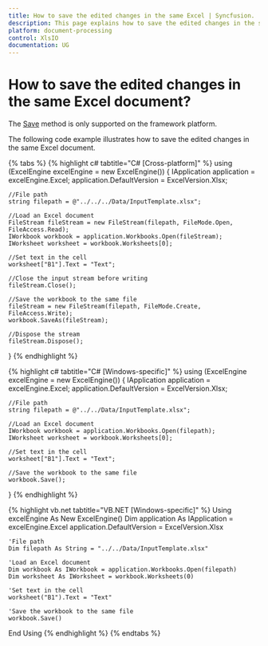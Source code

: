 ```yaml
---
title: How to save the edited changes in the same Excel | Syncfusion.
description: This page explains how to save the edited changes in the same Excel document using Syncfusion .NET Excel library (XlsIO).
platform: document-processing
control: XlsIO
documentation: UG
---
```


# How to save the edited changes in the same Excel document?

The [Save](https://help.syncfusion.com/cr/file-formats/Syncfusion.XlsIO.IWorkbook.html#Syncfusion_XlsIO_IWorkbook_Save) method is only supported on the framework platform. 

The following code example illustrates how to save the edited changes in the same Excel document.

{% tabs %}
{% highlight c# tabtitle="C# [Cross-platform]" %}
using (ExcelEngine excelEngine = new ExcelEngine())
{
    IApplication application = excelEngine.Excel;
    application.DefaultVersion = ExcelVersion.Xlsx;

    //File path
    string filepath = @"../../../Data/InputTemplate.xlsx";

    //Load an Excel document
    FileStream fileStream = new FileStream(filepath, FileMode.Open, FileAccess.Read);
    IWorkbook workbook = application.Workbooks.Open(fileStream);
    IWorksheet worksheet = workbook.Worksheets[0];

    //Set text in the cell
    worksheet["B1"].Text = "Text";

    //Close the input stream before writing
    fileStream.Close();

    //Save the workbook to the same file
    fileStream = new FileStream(filepath, FileMode.Create, FileAccess.Write);
    workbook.SaveAs(fileStream);

    //Dispose the stream
    fileStream.Dispose();
}
{% endhighlight %}

{% highlight c# tabtitle="C# [Windows-specific]" %}
using (ExcelEngine excelEngine = new ExcelEngine())
{
    IApplication application = excelEngine.Excel;
    application.DefaultVersion = ExcelVersion.Xlsx;

    //File path
    string filepath = @"../../Data/InputTemplate.xlsx";

    //Load an Excel document
    IWorkbook workbook = application.Workbooks.Open(filepath);
    IWorksheet worksheet = workbook.Worksheets[0];

    //Set text in the cell
    worksheet["B1"].Text = "Text"; 

    //Save the workbook to the same file
    workbook.Save();
}
{% endhighlight %}

{% highlight vb.net tabtitle="VB.NET [Windows-specific]" %}
Using excelEngine As New ExcelEngine()
    Dim application As IApplication = excelEngine.Excel
    application.DefaultVersion = ExcelVersion.Xlsx

    'File path
    Dim filepath As String = "../../Data/InputTemplate.xlsx"

    'Load an Excel document
    Dim workbook As IWorkbook = application.Workbooks.Open(filepath)
    Dim worksheet As IWorksheet = workbook.Worksheets(0)

    'Set text in the cell
    worksheet("B1").Text = "Text"

    'Save the workbook to the same file
    workbook.Save()
End Using
{% endhighlight %}
{% endtabs %}